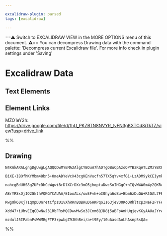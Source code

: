 ```yaml
---

excalidraw-plugin: parsed
tags: [excalidraw]

---
```

==⚠  Switch to EXCALIDRAW VIEW in the MORE OPTIONS menu of this document. ⚠== You can decompress Drawing data with the command palette: 'Decompress current Excalidraw file'. For more info check in plugin settings under 'Saving'



# Excalidraw Data

## Text Elements
## Element Links
MZO1eY2h: https://drive.google.com/file/d/1hU_PKZBTN8NVYR_tvFN3gKXTCd8iTkTZ/view?usp=drive_link

%%
## Drawing
```compressed-json
N4KAkARALgngDgUwgLgAQQQDwMYEMA2AlgCYBOuA7hADTgQBuCpAzoQPYB2KqATLZMzYBXUtiRoIACyhQ4zZAHoFAc0JRJQgEYA6bGwC2CgF7N6hbEcK4OCtptbErHALRY8RMpWdx8Q1TdIEfARcZgRmBShcZQUebQBGeISaOiCEfQQOKGZuAG1wMFAwYogSbggAWQAtAHl4hABNHkkU4shYRHL0zQRiYlxNYNaSzG5nAA4eABZtKamAdgBWHnGA

BiXE+IBOfhKYMbm48bn5+OmeADYeVcX43cgKEnVucfn57TX5qYv4xfG1+LzADM9ykCEIymk3HiQMWM1W4yBqwWUx4Zx4QPmoOsyiGaFWoOYUFIbAA1ggAMJsfBsUjlADE9SZSFBmlw2FJyhJQg4xCpNLpEmJ1mYcFwgSyw0gADNCPh8ABlWB49CCDxSiBEknkgDqTxaaD4BQExLJCCVMBVmupZVB3MhHHCOTQd2NEDYYuwan2LtWBLdXOEcAAksR

nahcgBdUHS8gZUPcDhCeWgwi8rDlXCrDXc3mO5jhoptaDwcSoIHGgC+hIQvW4W0m4y2QKR41BjBY7C4aG+ruLHdYnAAcpwxNw0VstlNJlMQW7CMwACJpKB1tDSghhVnCXkAUWCGSy4ajoKEcH6q+I0KW43iF1n43vWz7JSIHFJ5WksnkSjIhEY2jKGwbC4ggugGAosrBAoxAKPEkgAKoAPoAAoANJVAAQgAKkO4xDgAag0ABKSFQPQABiQ5AsoaE

ABrYRSxDjIQ2GkthVQKGYCAUAA/EIooALx/owSFvh+oI0hya6oBu+Bbm6zDuGW+RtGAL7FPExqRgUlbgNGdC4HAcBKrgq7cEW0CSOkZYQEQkJQMMDCEDxmHspyuZ8tStIMtKfn+U52AiBKUDBqu+hKtqlLeYK6CMggzKBcFmSheFbkcoGPJeQK5TChworiilSWkCFYXpBRcqKsqtlqraBQQEFJUpWVEWmrq+rjrsDXJVkLWRWaFpWrVV5dY1pXhc

RwgOk60KjT1qXpDUnretCfpzU1vXhRRnBQBRuD6HKPqoIs63jeVO0KoQRhltcp3NeF2FYFAACC9ndugwTSo5d2bekpmkC9JVsBQ1m4FeaBJim9Vjfd6S7ryz1AyDITg+g4oklQP0LfoiMY9hpblJ5TlKSS8p0S8iyLLM8xbMiiyws2PB/F1JPUvgDTcBcrzaMi8w8FsixczTTNziURjAfoFluvQBBCGWqzaBcSJTKsFy6VjLWTVl+bhhARNdVyJC

Xdd47+iUhvEEqCBwNwJ31RbFRsMQCDwwMwSo3JCnm6QJD8j5aBFpAmHUqjevKGyAAUaJYrwgLULHMcK4sACUGrEQgyjJuKhPh7gUdIvHGIErwBeoEnqfq9D839eSS1QF24aQ/gXWxvtCDp+mPscMoUvFpkbsycScugtgRA22gQ8IKCHBt9wk+gsIUBvmWk+VyUdgAFYINg2QKjPcCO87ruDDJntT/V7L14w2HAfgvclB0NVpDvXYakFRIGPjnQQ8

mzdulJ5IPabnPsWWMBgFTP3rpwbgZ9JKhBei/a+t9Ey/10uAasdAoLhAsnpSsQA=
```
%%
